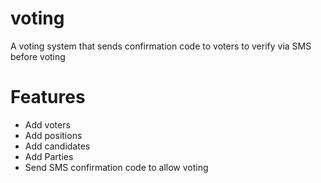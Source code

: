 # voting
A voting system that sends confirmation code to voters to verify via SMS before voting

# Features
* Add voters
* Add positions
* Add candidates
* Add Parties
* Send SMS confirmation code to allow voting
